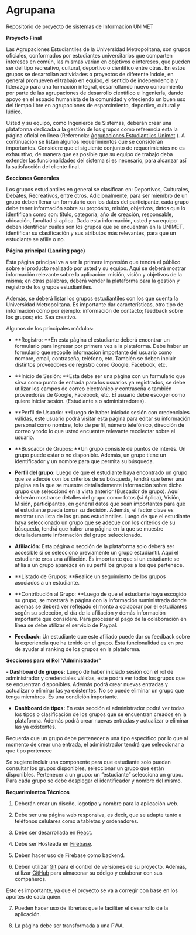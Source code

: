 # Agrupana
Repositorio de proyecto de sistemas de Informacion UNIMET

**Proyecto Final**

Las Agrupaciones Estudiantiles de la Universidad Metropolitana, son grupos oficiales, conformados por estudiantes universitarios que comparten intereses en común, las mismas varían en objetivos e intereses, que pueden ser del tipo recreativo, cultural, deportivo o científico entre otras. En estos grupos se desarrollan actividades o proyectos de diferente índole, en general promueven el trabajo en equipo, el sentido de independencia y liderazgo para una formación integral, desarrollando nuevo conocimiento por parte de las agrupaciones de desarrollo científico e ingeniería, dando apoyo en el espacio humanista de la comunidad y ofreciendo un buen uso del tiempo libre en agrupaciones de esparcimiento, deportivo, cultural y lúdico.

Usted y su equipo, como Ingenieros de Sistemas, deberán crear una plataforma dedicada a la gestión de los grupos como referencia esta la página oficial en línea (Referencia: [Agrupaciones Estudiantiles Unimet](https://www.unimet.edu.ve/agrupaciones-estudiantiles/#mas-info) ). A continuación se listan algunos requerimientos que se consideran importantes. Considere que el siguiente conjunto de requerimientos no es exhaustivo, de manera que es posible que su equipo de trabajo deba extender las funcionalidades del sistema si es necesario, para alcanzar así la satisfacción del cliente final.

**Secciones Generales**

Los grupos estudiantiles en general se clasifican en: Deportivos, Culturales, Debates, Recreativos, entre otros. Adicionalmente, para ser miembro de un grupo deben llenar un formulario con los datos del participante, cada grupo debe tener información sobre su propósito, misión, objetivos, datos que lo identifican como son: título, categoría,  año de creación, responsable, ubicación, facultad si aplica. Dada esta información, usted y su equipo deben identificar cuáles son los grupos que se encuentran en la UNIMET, identificar su clasificación y sus atributos más relevantes, para que un estudiante se afilie o no.

**Página principal (Landing page)**

Esta página principal va a ser la primera impresión que tendrá el público sobre el producto realizado por usted y su equipo. Aquí se deberá mostrar información relevante sobre la aplicación: misión, visión y objetivos de la misma; en otras palabras, deberá vender la plataforma para la gestión y registro de los grupos estudiantiles.

Además, se deberá listar los grupos estudiantiles con los que cuenta la Universidad Metropolitana.  Es importante dar características, otro tipo de información cómo por ejemplo: información de contacto; feedback sobre los grupos; etc. Sea creativo.

Algunos de los principales módulos:

- **Registro: **En esta página el estudiante  deberá encontrar un formulario para ingresar por primera vez a la plataforma. Debe haber un formulario que recopile información importante del usuario como nombre, email, contraseña, teléfono, etc. También se deben incluir distintos proveedores de registro como Google, Facebook, etc.

- **Inicio de Sesión: **Esta debe ser una página con un formulario que sirva como punto de entrada para los usuarios ya registrados, se debe utilizar los campos de correo electrónico y contraseña o también proveedores de Google, Facebook, etc. El usuario debe escoger como quiere iniciar sesión. (Estudiante s o administradores). 

- **Perfil de Usuario: **Luego de haber iniciado sesión con credenciales válidas, este usuario podrá visitar esta página para editar su información personal como nombre, foto de perfil, número telefónico, dirección de correo y todo lo que usted encuentre relevante recolectar sobre el usuario.

- **Buscador de Grupos:   **Un grupo consiste de puntos de interés. Un grupo puede estar o no disponible. Además, un grupo tiene un identificador y un nombre para que permita su búsqueda.

- **Perfil del grupo:** Luego de que el estudiante  haya encontrado un grupo que se adecúe con los criterios de su búsqueda, tendrá que tener una página en la que se muestre detalladamente información sobre dicho grupo que seleccionó en la vista anterior (Buscador de grupo). Aquí deberán mostrarse detalles del grupo como: fotos (si Aplica), Visión, Misión, participantes, en general datos que sean importantes para que el estudiante  pueda tomar su decisión. Además, el factor clave es mostrar una lista de los grupos estudiantiles. Luego de que el estudiante haya seleccionado un grupo que se adecúe con los criterios de su búsqueda, tendrá que haber una página en la que se muestre detalladamente información del grupo seleccionado. 

- **Afiliación:** Esta página o sección de la plataforma solo deberá ser accesible si se seleccionó previamente un grupo estudiantil. Aquí el estudiante crea una afiliación.  Es importante que si un estudiante se afilia a un grupo aparezca en su perfil los grupos a los que pertenece. 

- **Listado de Grupos: **Realice un seguimiento de los grupos asociados a un estudiante.

- **Contribución al Grupo: **Luego de que el estudiante  haya escogido su grupo; se mostrará la página con la información suministrada donde además se deberá ver reflejado el monto a colaborar por el estudiantes según su selección, el día de la afiliación y demás información importante que considere. Para procesar el pago de la colaboración en línea se debe utilizar el servicio de Paypal.

- **Feedback:** Un estudiante que este afiliado puede dar su feedback sobre la experiencia que ha tenido en el grupo.  Esta funcionalidad es en pro de ayudar al ranking de los grupos en la plataforma.

**Secciones para el Rol “Administrador”**

**- Dashboard de grupos:** Luego de haber iniciado sesión con el rol de administrador y credenciales válidas, este podrá ver todos los grupos que se encuentran disponibles. Además podrá crear nuevas entradas y actualizar o eliminar las ya existentes. No se puede eliminar un grupo que tenga miembros. Es una condición importante. 

- **Dashboard de tipos:** En esta sección el administrador podrá ver todas los tipos o clasificación de los grupos que se encuentran creados en la plataforma. Además podrá crear nuevas entradas y actualizar o eliminar las ya existentes.

Recuerda que un grupo  debe pertenecer a una tipo específico por lo que al momento de crear una entrada, el administrador tendrá que seleccionar a que tipo pertenece

Se sugiere incluir una componente para que estudiante solo puedan consultar los grupos disponibles, seleccionar un grupo que están disponibles. Pertenecer a un grupo: un “estudiante” selecciona un grupo. Para cada grupo se debe desplegar el identificador y nombre del mismo.

**Requerimientos Técnicos**

1. Deberán crear un diseño, logotipo y nombre para la aplicación web.

2. Debe ser una página web responsiva, es decir, que se adapte tanto a teléfonos celulares como a tabletas y ordenadores.

3. Debe ser desarrollada en [React](https://es.reactjs.org).

4. Debe ser Hosteada en [Firebase](https://firebase.google.com/?hl=es-419).

5. Deben hacer uso de Firebase como backend.

6. Deben utilizar [Git](https://git-scm.com) para el control de versiones de su proyecto. Además, utilizar [GitHub](https://github.com) para almacenar su código y colaborar con sus compañeros.

Esto es importante, ya que el proyecto se va a corregir con base en los aportes de cada quien.

7. Pueden hacer uso de librerías que le faciliten el desarrollo de la aplicación.

8. La página debe ser transformada a una PWA.


